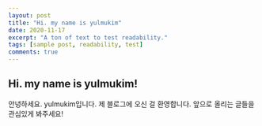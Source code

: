 ```yaml
---
layout: post
title: "Hi. my name is yulmukim"
date: 2020-11-17
excerpt: "A ton of text to test readability."
tags: [sample post, readability, test]
comments: true
---
```

## Hi. my name is yulmukim!

안녕하세요. yulmukim입니다. 제 블로그에 오신 걸 환영합니다. 앞으로 올리는 글들을 관심있게 봐주세요!
